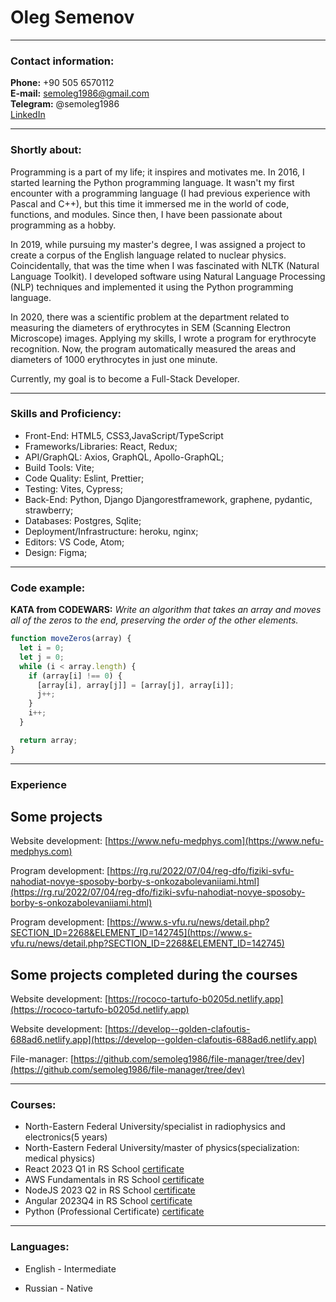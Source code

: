 # Oleg Semenov
---
### Contact information:
**Phone:** +90 505 6570112<br>
**E-mail:** semoleg1986@gmail.com<br>
**Telegram:** @semoleg1986<br>
[LinkedIn](https://www.linkedin.com/in/semoleg1986/)<br>

---

### Shortly about:

Programming is a part of my life; it inspires and motivates me. In 2016, I started learning the Python programming language. It wasn't my first encounter with a programming language (I had previous experience with Pascal and C++), but this time it immersed me in the world of code, functions, and modules. Since then, I have been passionate about programming as a hobby.<br>

In 2019, while pursuing my master's degree, I was assigned a project to create a corpus of the English language related to nuclear physics. Coincidentally, that was the time when I was fascinated with NLTK (Natural Language Toolkit). I developed software using Natural Language Processing (NLP) techniques and implemented it using the Python programming language.<br>

In 2020, there was a scientific problem at the department related to measuring the diameters of erythrocytes in SEM (Scanning Electron Microscope) images. Applying my skills, I wrote a program for erythrocyte recognition. Now, the program automatically measured the areas and diameters of 1000 erythrocytes in just one minute.<br>

Currently, my goal is to become a Full-Stack Developer.

---

### Skills and Proficiency:

- Front-End: HTML5, CSS3,JavaScript/TypeScript
- Frameworks/Libraries: React, Redux;
- API/GraphQL: Axios, GraphQL, Apollo-GraphQL;
- Build Tools: Vite;
- Code Quality: Eslint, Prettier;
- Testing: Vites, Cypress;
- Back-End: Python, Django Djangorestframework, graphene, pydantic, strawberry;
- Databases: Postgres, Sqlite;
- Deployment/Infrastructure: heroku, nginx;
- Editors: VS Code, Atom;
- Design: Figma;

---

### Code example:

**KATA from CODEWARS:**
*Write an algorithm that takes an array and moves all of the zeros to the end, preserving the order of the other elements.*

```javascript
function moveZeros(array) {
  let i = 0; 
  let j = 0; 
  while (i < array.length) {
    if (array[i] !== 0) {
      [array[i], array[j]] = [array[j], array[i]];
      j++;
    }
    i++;
  }

  return array;
}
```
---

### Experience

## Some projects

Website development: [https://www.nefu-medphys.com](https://www.nefu-medphys.com)

Program development: [https://rg.ru/2022/07/04/reg-dfo/fiziki-svfu-nahodiat-novye-sposoby-borby-s-onkozabolevaniiami.html](https://rg.ru/2022/07/04/reg-dfo/fiziki-svfu-nahodiat-novye-sposoby-borby-s-onkozabolevaniiami.html)

Program development: [https://www.s-vfu.ru/news/detail.php?SECTION_ID=2268&ELEMENT_ID=142745](https://www.s-vfu.ru/news/detail.php?SECTION_ID=2268&ELEMENT_ID=142745)

## Some projects completed during the courses

Website development: [https://rococo-tartufo-b0205d.netlify.app](https://rococo-tartufo-b0205d.netlify.app)

Website development: [https://develop--golden-clafoutis-688ad6.netlify.app](https://develop--golden-clafoutis-688ad6.netlify.app)

File-manager: [https://github.com/semoleg1986/file-manager/tree/dev](https://github.com/semoleg1986/file-manager/tree/dev)

---

### Courses:

* North-Eastern Federal University/specialist in radiophysics and electronics(5 years)
* North-Eastern Federal University/master of physics(specialization: medical physics)
* React 2023 Q1 in RS School [certificate](https://app.rs.school/certificate/a0n1gslo)
* AWS Fundamentals in RS School [certificate](https://app.rs.school/certificate/guapmure)
* NodeJS 2023 Q2 in RS School [certificate](https://app.rs.school/certificate/cxwnq4hz)
* Angular 2023Q4 in RS School [certificate](https://app.rs.school/certificate/2oxj2ijf)
* Python (Professional Certificate) [certificate](https://www.coursera.org/account/accomplishments/specialization/certificate/R6E5ZGLTXPBT)

---

### Languages:

- English \- Intermediate

- Russian \- Native
